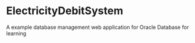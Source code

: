 # ElectricityDebitSystem
A example database management web application for Oracle Database for learning
